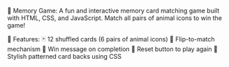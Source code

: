 🧠 Memory Game:
A fun and interactive memory card matching game built with HTML, CSS, and JavaScript. Match all pairs of animal icons to win the game!

🚀 Features:
🃏 12 shuffled cards (6 pairs of animal icons)
🔄 Flip-to-match mechanism
🎉 Win message on completion
🔁 Reset button to play again
🎨 Stylish patterned card backs using CSS
